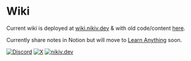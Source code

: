 # Wiki

Current wiki is deployed at [wiki.nikiv.dev](https://wiki.nikiv.dev) & with old code/content [here](https://github.com/past-nikiv/knowledge).

Currently share notes in Notion but will move to [Learn Anything](https://learn-anything.xyz/) soon.

[![Discord](https://img.shields.io/badge/Discord-100000?style=flat&logo=discord&logoColor=white&labelColor=black&color=black)](https://discord.com/invite/TVafwaD23d) [![X](https://img.shields.io/badge/nikitavoloboev-100000?logo=X&color=black)](https://x.com/nikitavoloboev) [![nikiv.dev](https://img.shields.io/badge/nikiv.dev-black)](https://nikiv.dev)
